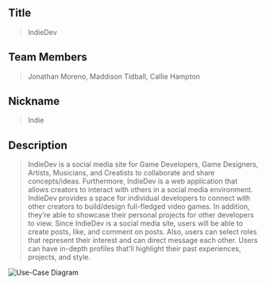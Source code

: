 ## Title
> IndieDev

## Team Members
> Jonathan Moreno, Maddison Tidball, Callie Hampton

## Nickname
> Indie

## Description
>IndieDev is a social media site for Game Developers, Game Designers, Artists, Musicians, and Creatists to collaborate and share concepts/ideas. Furthermore, IndieDev is a web application that allows creators to interact with others in a social media environment. IndieDev provides a space for individual developers to connect with other creators to build/design full-fledged video games. In addition, they’re able to showcase their personal projects for other developers to view. Since IndieDev is a social media site, users will be able to create posts, like, and comment on posts. Also, users can select roles that represent their interest and can direct message each other. Users can have in-depth profiles that’ll highlight their past experiences, projects, and style.

![Use-Case Diagram](https://github.com/JM-2001/Indie-Dev/assets/111532348/f78a27a8-f3fa-4e89-b733-70a2448fb015)
